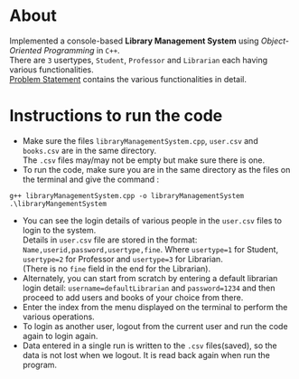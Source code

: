 # About
Implemented a console-based **Library Management System** using _Object-Oriented Programming_ in `C++`.<br>
There are `3` usertypes, `Student`, `Professor` and `Librarian` each having various functionalities.<br> [Problem Statement](./problemStatement.pdf) contains the various functionalities in detail.


# Instructions to run the code
- Make sure the files `libraryManagementSystem.cpp`, `user.csv` and `books.csv` are in the same directory.<br>
The `.csv` files may/may not be empty but make sure there is one.
- To run the code, make sure you are in the same directory as the files on the terminal and give the command :
```
g++ libraryManagementSystem.cpp -o libraryManagementSystem
.\libraryMangementSystem
```

- You can see the login details of various people in the `user.csv` files to login to the system.<br> Details in `user.csv` file are stored in the format: `Name,userid,password,usertype,fine`.
Where `usertype=1` for Student, `usertype=2` for Professor and `usertype=3` for Librarian. <br>(There is no `fine` field in the end for the Librarian).
- Alternately, you can start from scratch by entering a default librarian login detail: `username=defaultLibrarian` and `password=1234` and then proceed to add users and books of your choice from there.
- Enter the index from the menu displayed on the terminal to perform the various operations.
- To login as another user, logout from the current user and run the code again to login again.
- Data entered in a single run is written to the `.csv` files(saved), so the data is not lost when we logout. It is read back again when run the program.